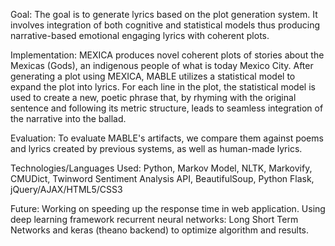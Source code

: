Goal: The goal is to generate lyrics based on the plot generation system. It involves integration of both cognitive and statistical models thus producing narrative-based emotional engaging lyrics with coherent plots. 

Implementation: MEXICA produces novel coherent plots of stories about the Mexicas (Gods), an indigenous people of what is today Mexico City. After generating a plot using MEXICA, MABLE utilizes a statistical model to expand the plot into lyrics. For each line in the plot, the statistical model is used to create a new, poetic phrase that, by rhyming with the original sentence and following its metric structure, leads to seamless integration of the narrative into the ballad.

Evaluation: To evaluate MABLE's artifacts, we compare them against poems and lyrics created by previous systems,
as well as human-made lyrics. 

Technologies/Languages Used: Python, Markov Model, NLTK, Markovify, CMUDict, Twinword Sentiment Analysis API, BeautifulSoup, Python Flask, jQuery/AJAX/HTML5/CSS3

Future: Working on speeding up the response time in web application. Using deep learning framework recurrent neural networks: Long Short Term Networks and keras (theano backend) to optimize algorithm and results.

